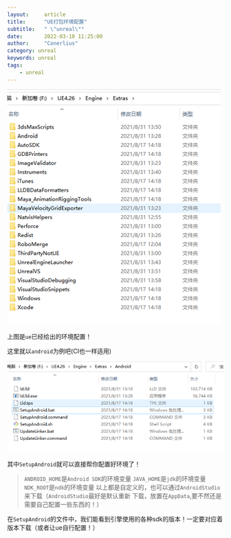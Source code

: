 ```yaml
---
layout:     article
title:      "UE打包环境配置"
subtitle:   " \"unreal\""
date:       2022-03-10 11:25:00
author:     "Conerlius"
category: unreal
keywords: unreal
tags:
    - unreal
---
```


![ ](/images/computer/game/ue/simple_tutorial/21.png)

上图是`ue`已经给出的环境配置！

这里就以`android`为例吧(CI也一样适用)

![ ](/images/computer/game/ue/simple_tutorial/22.png)

其中`SetupAndroid`就可以直接帮你配置好环境了！

> `ANDROID_HOME`是`Android SDK`的环境变量
> `JAVA_HOME`是`jdk`的环境变量
> `NDK_ROOT`是`ndk`的环境变量
> 以上都是自定义的，也可以通过`AndroidStudio`来下载（`AndroidStudio`最好是默认重新 下载，放置在`AppData`,要不然还是需要自己配置一些东西的！）

在`SetupAndroid`的文件中，我们能看到引擎使用的各种sdk的版本！一定要对应着版本下载（或者让ue自行配置！）
